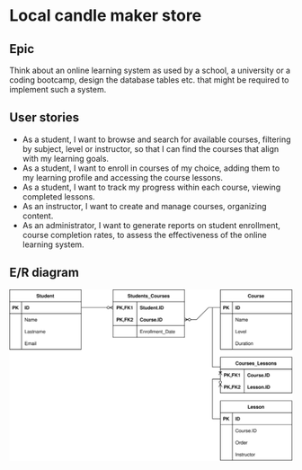 # Local candle maker store

## Epic

Think about an online learning system as used by a school, a university or a coding bootcamp, 
design the database tables etc. that might be required to implement such a system.

## User stories

- As a student, I want to browse and search for available courses, filtering by subject, level or instructor, so that I can find the courses that align with my learning goals.
- As a student, I want to enroll in courses of my choice, adding them to my learning profile and accessing the course lessons.
- As a student, I want to track my progress within each course, viewing completed lessons.
- As an instructor, I want to create and manage courses, organizing content.
- As an administrator, I want to generate reports on student enrollment, course completion rates, to assess the effectiveness of the online learning system.

## E/R diagram

![E/R diagram](./er-diagram.svg)